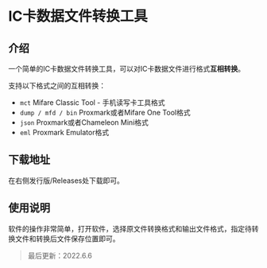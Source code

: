# IC卡数据文件转换工具

## 介绍

一个简单的IC卡数据文件转换工具，可以对IC卡数据文件进行格式**互相转换**。

支持以下格式之间的互相转换：

- `mct` Mifare Classic Tool - 手机读写卡工具格式
- `dump / mfd / bin` Proxmark或者Mifare One Tool格式
- `json` Proxmark或者Chameleon Mini格式
- `eml` Proxmark Emulator格式

## 下载地址

在右侧发行版/Releases处下载即可。

## 使用说明

软件的操作非常简单，打开软件，选择原文件转换格式和输出文件格式，指定待转换文件和转换后文件保存位置即可。

> 最后更新：2022.6.6